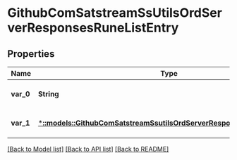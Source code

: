 # GithubComSatstreamSsUtilsOrdServerResponsesRuneListEntry

## Properties
Name | Type | Description | Notes
------------ | ------------- | ------------- | -------------
**var_0** | **String** | The first element is the ID | [optional] [default to null]
**var_1** | [***::models::GithubComSatstreamSsutilsOrdServerResponsesRuneListEntry1**](github_com_satstream_ssutils_ord_server_responses.RuneListEntry_1.md) |  | [optional] [default to null]

[[Back to Model list]](../README.md#documentation-for-models) [[Back to API list]](../README.md#documentation-for-api-endpoints) [[Back to README]](../README.md)


